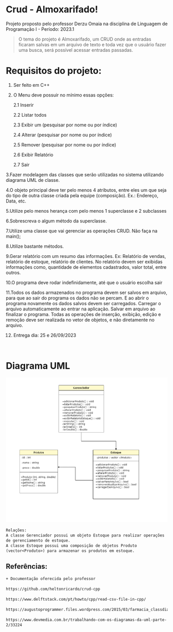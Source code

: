 # Crud - Almoxarifado!

Projeto proposto pelo professor Derzu Omaia na disciplina de Linguagem de Programação I - Período: 2023.1

> O tema do projeto é Almoxarifado, um CRUD onde as entradas ficaram salvas em um arquivo de texto e toda vez que o usuário fazer uma busca, será possível acessar entradas passadas.


# Requisitos do projeto:

1. Ser feito em C++

2. O Menu deve possuir no mínimo essas opções:

	2.1 Inserir

	2.2 Listar todos

	2.3 Exibir um (pesquisar por nome ou por índice)

	2.4 Alterar (pesquisar por nome ou por índice)

	2.5 Remover (pesquisar por nome ou por índice)

	2.6 Exibir Relatório

	2.7 Sair

3.Fazer modelagem das classes que serão utilizadas no sistema utilizando diagrama UML de classe.

4.O objeto principal deve ter pelo menos 4 atributos, entre eles um que seja do tipo de outra classe criada pela equipe (composição). Ex.: Endereço, Data, etc.

5.Utilize pelo menos herança com pelo menos 1 superclasse e 2 subclasses

6.Sobrescreva o algum método da superclasse.

7.Utilize uma classe que vai gerenciar as operações CRUD. Não faça na main();  

8.Utilize bastante métodos.

9.Gerar relatório com um resumo das informações. Ex: Relatório de vendas, relatório de estoque, relatório de clientes. No relatório devem ser exibidas informações como, quantidade de elementos cadastrados, valor total, entre outros.

10.O programa deve rodar indefinidamente, até que o usuário escolha sair

11.Todos os dados armazenados no programa devem ser salvos em arquivo, para que ao sair do programa os dados não se percam. E ao abrir o programa novamente os dados salvos devem ser carregados.
Carregar o arquivo automaticamente ao entrar na aplicação. Salvar em arquivo ao finalizar o programa. Todas as operações de inserção, exibição, edição e remoção deve ser realizada no vetor de objetos, e não diretamente no arquivo.  

12. Entrega dia: 25 e 26/09/2023

<br/>

# Diagrama UML

  ![Imagem](https://github.com/GabriellyMarques02/CRUD_LP1_ALMOXARIFADO/blob/main/cruddiagrama.drawio.png)

	Relações:
	A classe Gerenciador possui um objeto Estoque para realizar operações de gerenciamento de estoque.
	A classe Estoque possui uma composição de objetos Produto (vector<Produto>) para armazenar os produtos em estoque.


## Referências: 

  	+ Documentação oferecida pelo professor

	https://github.com/heltonricardo/crud-cpp

	https://www.delftstack.com/pt/howto/cpp/read-csv-file-in-cpp/

	https://augustoprogrammer.files.wordpress.com/2015/03/farmacia_classdiagram.jpg

	https://www.devmedia.com.br/trabalhando-com-os-diagramas-da-uml-parte-2/33224